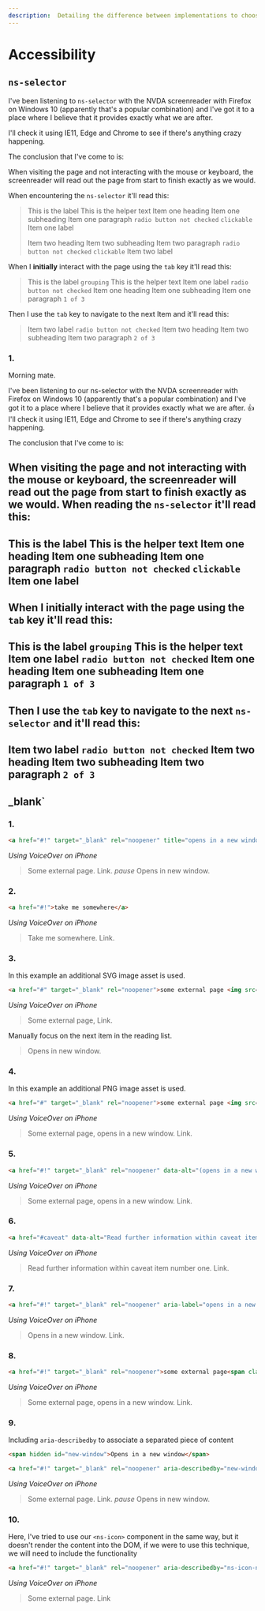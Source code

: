 ```yaml
---
description:  Detailing the difference between implementations to choose the most appropriate solution.
---
```


# Accessibility

## `ns-selector`
I've been listening to `ns-selector` with the NVDA screenreader with Firefox on Windows 10 (apparently that's a popular combination) and I've got it to a place where I believe that it provides exactly what we are after.

I'll check it using IE11, Edge and Chrome to see if there's anything crazy happening.

The conclusion that I've come to is:

When visiting the page and not interacting with the mouse or keyboard, the screenreader will read out the page from start to finish exactly as we would.

When encountering the `ns-selector` it'll read this:

> This is the label
> This is the helper text
> Item one heading
> Item one subheading
> Item one paragraph
> `radio button not checked`
> `clickable` Item one label
>
> Item two heading
> Item two subheading
> Item two paragraph
> `radio button not checked`
> `clickable` Item two label


When I **initially** interact with the page using the `tab` key it'll read this:

> This is the label `grouping`
> This is the helper text
> Item one label `radio button not checked`
> Item one heading
> Item one subheading
> Item one paragraph
> `1 of 3`

Then I use the `tab` key to navigate to the next Item and it'll read this:

> Item two label `radio button not checked`
> Item two heading
> Item two subheading
> Item two paragraph
> `2 of 3`


### 1.

Morning mate.

I've been listening to our ns-selector with the NVDA screenreader with Firefox on Windows 10 (apparently that's a popular combination) and I've got it to a place where I believe that it provides exactly what we are after. :thumbsup: 
I'll check it using IE11, Edge and Chrome to see if there's anything crazy happening.

The conclusion that I've come to is:

When visiting the page and not interacting with the mouse or keyboard, the screenreader will read out the page from start to finish exactly as we would. When reading the `ns-selector` it'll read this:
------
This is the label
This is the helper text
Item one heading
Item one subheading
Item one paragraph
`radio button not checked`
`clickable` Item one label
------

When I initially interact with the page using the `tab` key it'll read this:
------
This is the label `grouping`
This is the helper text
Item one label `radio button not checked`
Item one heading
Item one subheading
Item one paragraph
`1 of 3`
------
Then I use the `tab` key to navigate to the next `ns-selector` and it'll read this:
------
Item two label `radio button not checked`
Item two heading
Item two subheading
Item two paragraph
`2 of 3`
------




## _blank`

### 1.

```html
<a href="#!" target="_blank" rel="noopener" title="opens in a new window">some external page</a>
```

_Using VoiceOver on iPhone_

> Some external page. Link. _pause_ Opens in new window.

### 2.

```html
<a href="#!">take me somewhere</a>
```

_Using VoiceOver on iPhone_

> Take me somewhere. Link.

### 3.

In this example an additional SVG image asset is used.

```html
<a href="#" target="_blank" rel="noopener">some external page <img src="new-window.svg" alt="(opens in a new window)"></a>
```

_Using VoiceOver on iPhone_

> Some external page, Link.

Manually focus on the next item in the reading list.

> Opens in new window.

### 4.

In this example an additional PNG image asset is used.

```html
<a href="#" target="_blank" rel="noopener">some external page <img src="new-window.png" alt="(opens in a new window)"></a>
```

_Using VoiceOver on iPhone_

> Some external page, opens in a new window. Link.

### 5.

```html
<a href="#!" target="_blank" rel="noopener" data-alt="(opens in a new window)">some external page</a>
```

_Using VoiceOver on iPhone_

> Some external page, opens in a new window. Link.

### 6.

```html
<a href="#caveat" data-alt="Read further information within caveat item number">1</a>
```

_Using VoiceOver on iPhone_

> Read further information within caveat item number one. Link.

### 7.

```html
<a href="#!" target="_blank" rel="noopener" aria-label="opens in a new window">some external page</a>
```

_Using VoiceOver on iPhone_

> Opens in a new window. Link.

### 8.

```html
<a href="#!" target="_blank" rel="noopener">some external page<span class="sr-only">(opens in a new window)</span></a>
```

_Using VoiceOver on iPhone_

> Some external page, opens in a new window. Link.

### 9.

Including `aria-describedby` to associate a separated piece of content

```html
<span hidden id="new-window">Opens in a new window</span>

<a href="#!" target="_blank" rel="noopener" aria-describedby="new-window">some external page</a>
```

_Using VoiceOver on iPhone_

> Some external page. Link. _pause_ Opens in new window.

### 10.

Here, I've tried to use our `<ns-icon>` component in the same way, but it doesn't render the content into the DOM, if we were to use this technique, we will need to include the functionality

```html
<a href="#!" target="_blank" rel="noopener" aria-describedby="ns-icon-new-window">some external page <ns-icon id="ns-icon-new-window">opens in a new window</ns-icon></a>
```

_Using VoiceOver on iPhone_

> Some external page. Link

